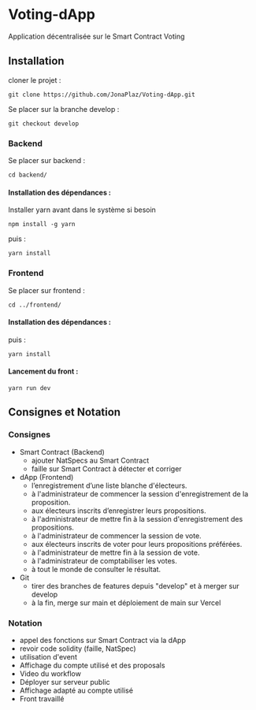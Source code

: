 # Voting-dApp
Application décentralisée sur le Smart Contract Voting

## Installation

cloner le projet : 
```
git clone https://github.com/JonaPlaz/Voting-dApp.git
```

Se placer sur la branche develop : 
```
git checkout develop
```

### Backend

Se placer sur backend : 
```
cd backend/
```

#### Installation des dépendances : 

Installer yarn avant dans le système si besoin
```
npm install -g yarn
```
puis : 
```
yarn install
```

### Frontend

Se placer sur frontend : 
```
cd ../frontend/
```

#### Installation des dépendances : 

puis : 
```
yarn install
```
#### Lancement du front : 

```
yarn run dev
```

## Consignes et Notation

### Consignes
-   Smart Contract (Backend)
    -   ajouter NatSpecs au Smart Contract
    -   faille sur Smart Contract à détecter et corriger
-   dApp (Frontend)
    -   l’enregistrement d’une liste blanche d'électeurs. 
    -   à l'administrateur de commencer la session d'enregistrement de la proposition.
    -   aux électeurs inscrits d’enregistrer leurs propositions.
    -   à l'administrateur de mettre fin à la session d'enregistrement des propositions.
    -   à l'administrateur de commencer la session de vote.
    -   aux électeurs inscrits de voter pour leurs propositions préférées.
    -   à l'administrateur de mettre fin à la session de vote.
    -   à l'administrateur de comptabiliser les votes.
    -   à tout le monde de consulter le résultat.
-   Git
    -   tirer des branches de features depuis "develop" et à merger sur develop
    -   à la fin, merge sur main et déploiement de main sur Vercel


### Notation
-   appel des fonctions sur Smart Contract via la dApp
-   revoir code solidity (faille, NatSpec)
-   utilisation d'event
-   Affichage du compte utilisé et des proposals
-   Video du workflow
-   Déployer sur serveur public
-   Affichage adapté au compte utilisé
-   Front travaillé
